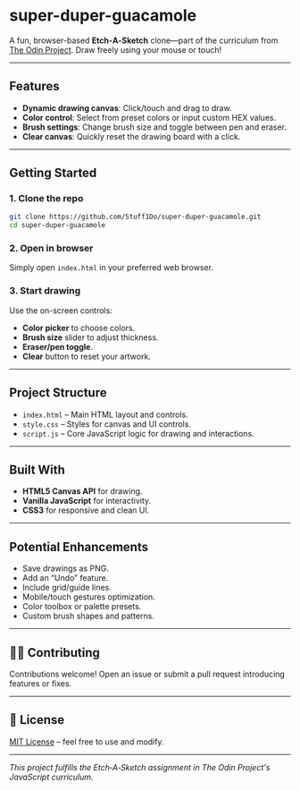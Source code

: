 # super-duper-guacamole

A fun, browser-based **Etch‑A‑Sketch** clone—part of the curriculum from [The Odin Project](https://www.theodinproject.com). Draw freely using your mouse or touch!

---

## Features

- **Dynamic drawing canvas**: Click/touch and drag to draw.
- **Color control**: Select from preset colors or input custom HEX values.
- **Brush settings**: Change brush size and toggle between pen and eraser.
- **Clear canvas**: Quickly reset the drawing board with a click.

---

##  Getting Started

### 1. Clone the repo

```bash
git clone https://github.com/Stuff1Do/super-duper-guacamole.git
cd super-duper-guacamole
```

### 2. Open in browser

Simply open `index.html` in your preferred web browser.

### 3. Start drawing

Use the on-screen controls:
- **Color picker** to choose colors.
- **Brush size** slider to adjust thickness.
- **Eraser/pen toggle**.
- **Clear** button to reset your artwork.

---

## Project Structure

- `index.html` – Main HTML layout and controls.
- `style.css` – Styles for canvas and UI controls.
- `script.js` – Core JavaScript logic for drawing and interactions.

---

## Built With

- **HTML5 Canvas API** for drawing.
- **Vanilla JavaScript** for interactivity.
- **CSS3** for responsive and clean UI.

---

## Potential Enhancements

- Save drawings as PNG.
- Add an “Undo” feature.
- Include grid/guide lines.
- Mobile/touch gestures optimization.
- Color toolbox or palette presets.
- Custom brush shapes and patterns.

---

## 👨‍💻 Contributing

Contributions welcome! Open an issue or submit a pull request introducing features or fixes.

---

## 📄 License

[MIT License](LICENSE) – feel free to use and modify.

---

*This project fulfills the Etch‑A‑Sketch assignment in The Odin Project's JavaScript curriculum.*
